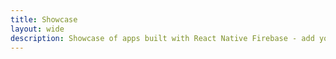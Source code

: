 ```yaml
---
title: Showcase
layout: wide
description: Showcase of apps built with React Native Firebase - add your own!
---
```


<Showcase />

